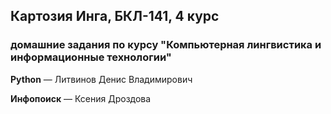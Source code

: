## Картозия Инга, БКЛ-141, 4 курс
### домашние задания по курсу "Компьютерная лингвистика и информационные технологии"
**Python** — Литвинов Денис Владимирович

**Инфопоиск** — Ксения Дроздова
